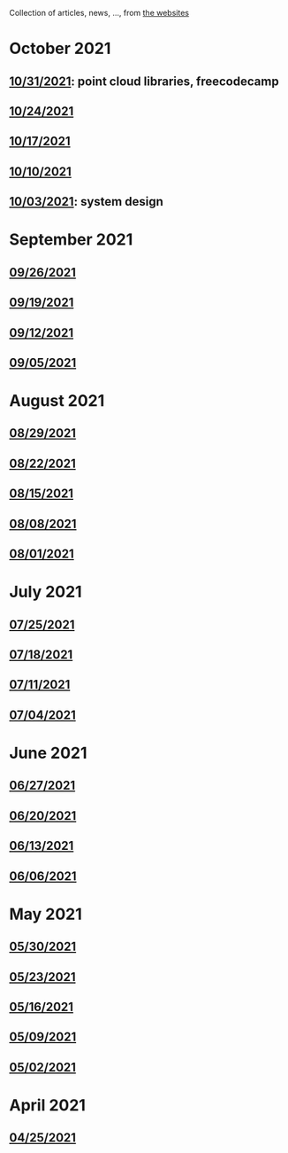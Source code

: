 Collection of articles, news, ..., from [the websites](sources.md)

# October 2021
## [10/31/2021](2021/1031.md): point cloud libraries, freecodecamp
## [10/24/2021](2021/1024.md)
## [10/17/2021](2021/1017.md)
## [10/10/2021](2021/1010.md)
## [10/03/2021](2021/1003.md): system design

# September 2021
## [09/26/2021](2021/0926.md)
## [09/19/2021](2021/0919.md)
## [09/12/2021](2021/0912.md)
## [09/05/2021](2021/0905.md)

# August 2021
## [08/29/2021](2021/0829.md)
## [08/22/2021](2021/0822.md)
## [08/15/2021](2021/0815.md)
## [08/08/2021](2021/0808.md)
## [08/01/2021](2021/0801.md)

# July 2021
## [07/25/2021](2021/0725.md)
## [07/18/2021](2021/0718.md)
## [07/11/2021](2021/0711.md)
## [07/04/2021](2021/0704.md)

# June 2021
## [06/27/2021](2021/0627.md)
## [06/20/2021](2021/0620.md)
## [06/13/2021](2021/0613.md)
## [06/06/2021](2021/0606.md)

# May 2021
## [05/30/2021](2021/0530.md)
## [05/23/2021](2021/0523.md)
## [05/16/2021](2021/0516.md)
## [05/09/2021](2021/0509.md)
## [05/02/2021](2021/0502.md)

# April 2021
## [04/25/2021](2021/0425.md)
